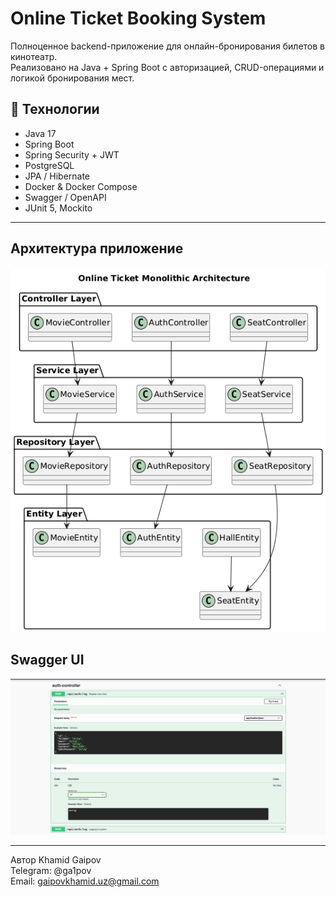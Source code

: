 # Online Ticket Booking System
Полноценное backend-приложение для онлайн-бронирования билетов в кинотеатр.  
Реализовано на Java + Spring Boot с авторизацией, CRUD-операциями и логикой бронирования мест.

## 🚀 Технологии
- Java 17
- Spring Boot
- Spring Security + JWT
- PostgreSQL
- JPA / Hibernate
- Docker & Docker Compose
- Swagger / OpenAPI
- JUnit 5, Mockito

---

## Архитектура приложение
![Architecture](images/HELP.png)

## Swagger UI
![Swagger UI Screenshot](images/swagger.png)

---

Автор
Khamid Gaipov  
Telegram: @ga1pov  
Email: gaipovkhamid.uz@gmail.com